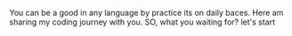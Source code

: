 You can be a good in any language by practice its on daily baces. Here am sharing my coding journey with you.
SO, what you waiting for? let's start
